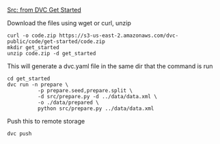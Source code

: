 [Src: from DVC Get Started](https://dvc.org/doc/start/data-pipelines)

Download the files using wget or curl, unzip 
```
curl -o code.zip https://s3-us-east-2.amazonaws.com/dvc-public/code/get-started/code.zip
mkdir get_started 
unzip code.zip -d get_started
```

This will generate a dvc.yaml file in the same dir that the command is run
```
cd get_started
dvc run -n prepare \
          -p prepare.seed,prepare.split \
          -d src/prepare.py -d ../data/data.xml \
          -o ./data/prepared \ 
          python src/prepare.py ../data/data.xml
```

Push this to remote storage
``` 
dvc push 
```
